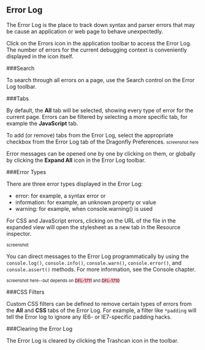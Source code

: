 <style>
	ins { 
		font-size: 11px;
		text-decoration: none;
	}
    .comment { background-color: yellow; }
    .bug { background-color: pink; }
</style>

## Error Log

The Error Log is the place to track down syntax and parser errors that may be cause an application or web page to behave unexpectedly.

Click on the Errors icon in the application toolbar to access the Error Log. The number of errors for the current debugging context is conveniently displayed in the icon itself.

###Search

To search through all errors on a page, use the Search control on the Error Log toolbar.

###Tabs

By default, the **All** tab will be selected, showing every type of error for the current page. Errors can be filtered by selecting a more specific tab, for example the **JavaScript** tab.

To add (or remove) tabs from the Error Log, select the appropriate checkbox from the Error Log tab of the Dragonfly Preferences.
<ins>screenshot here</ins>

Error messages can be opened one by one by clicking on them, or globally by clicking the **Expand All** icon in the Error Log toolbar.

###Error Types

There are three error types displayed in the Error Log:

  * error: for example, a syntax error or 
  * information: for example, an unknown property or value 
  * warning: for example, when console.warning() is used

For CSS and JavaScript errors, clicking on the URL of the file in the expanded view will open the stylesheet as a new tab in the Resource inspector.

<ins>screenshot</ins>

You can direct messages to the Error Log programmatically by using the `console.log()`, `console.info()`, `console.warn()`, `console.error()`, and `console.assert()` methods. For more information, see the Console chapter.

<ins>screenshot here--but depends on <span class="bug">DFL-1711</span> and <span class="bug">DFL-1710</span></ins>


###CSS Filters

Custom CSS filters can be defined to remove certain types of errors from the **All** and **CSS** tabs of the Error Log. For example, a filter like `*padding` will tell the Error log to ignore any IE6- or IE7-specific padding hacks.

###Clearing the Error Log

The Error Log is cleared by clicking the Trashcan icon in the toolbar.